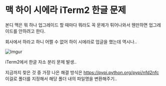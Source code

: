 # 맥 하이 시에라 iTerm2 한글 문제

본디 맥은 뭐 하나 업그레이드 할 때마다 뭐라도 꼭 문제가 튀어나와서 웬만하면 업그레이드를 안하려고 한다.

회사에서 하라고 하니 어쩔 수 없어 하이 시에라로 업글을 했는데 역시나..

![Imgur](https://i.imgur.com/CDaH8Ug.png)

iTerm2에서 한글 자소 분리 문제 발생..

지금까지 찾은 것 중 가장 나은 해결 방식은 https://pypi.python.org/pypi/nfd2nfc 이걸로 폴더를 지정해서 해당 폴더 내의 파일명을 변환해주기..



